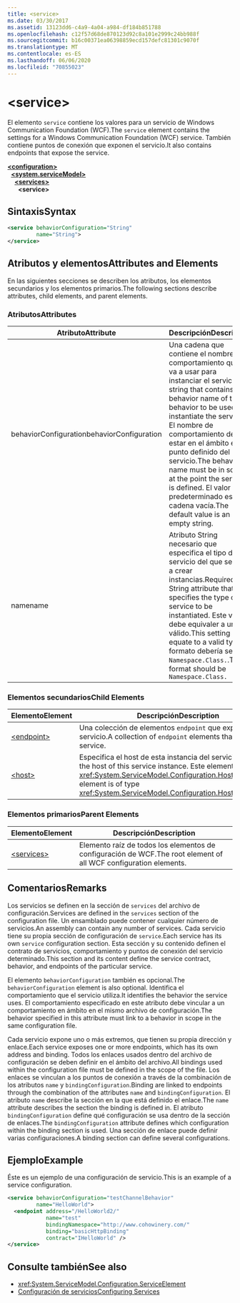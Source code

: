 ```yaml
---
title: <service>
ms.date: 03/30/2017
ms.assetid: 13123dd6-c4a9-4a04-a984-df184b851788
ms.openlocfilehash: c12f57d68de870123d92c8a101e2999c24bb988f
ms.sourcegitcommit: b16c00371ea06398859ecd157defc81301c9070f
ms.translationtype: MT
ms.contentlocale: es-ES
ms.lasthandoff: 06/06/2020
ms.locfileid: "70855023"
---
```

# \<service>
<span data-ttu-id="71a6f-101">El elemento `service` contiene los valores para un servicio de Windows Communication Foundation (WCF).</span><span class="sxs-lookup"><span data-stu-id="71a6f-101">The `service` element contains the settings for a Windows Communication Foundation (WCF) service.</span></span> <span data-ttu-id="71a6f-102">También contiene puntos de conexión que exponen el servicio.</span><span class="sxs-lookup"><span data-stu-id="71a6f-102">It also contains endpoints that expose the service.</span></span>  
  
[**\<configuration>**](../configuration-element.md)\
&nbsp;&nbsp;[**\<system.serviceModel>**](system-servicemodel.md)\
&nbsp;&nbsp;&nbsp;&nbsp;[**\<services>**](services.md)\
&nbsp;&nbsp;&nbsp;&nbsp;&nbsp;&nbsp;**\<service>**  
  
## <a name="syntax"></a><span data-ttu-id="71a6f-103">Sintaxis</span><span class="sxs-lookup"><span data-stu-id="71a6f-103">Syntax</span></span>  
  
```xml  
<service behaviorConfiguration="String"
         name="String">
</service>
```  
  
## <a name="attributes-and-elements"></a><span data-ttu-id="71a6f-104">Atributos y elementos</span><span class="sxs-lookup"><span data-stu-id="71a6f-104">Attributes and Elements</span></span>  
 <span data-ttu-id="71a6f-105">En las siguientes secciones se describen los atributos, los elementos secundarios y los elementos primarios.</span><span class="sxs-lookup"><span data-stu-id="71a6f-105">The following sections describe attributes, child elements, and parent elements.</span></span>  
  
### <a name="attributes"></a><span data-ttu-id="71a6f-106">Atributos</span><span class="sxs-lookup"><span data-stu-id="71a6f-106">Attributes</span></span>  
  
|<span data-ttu-id="71a6f-107">Atributo</span><span class="sxs-lookup"><span data-stu-id="71a6f-107">Attribute</span></span>|<span data-ttu-id="71a6f-108">Descripción</span><span class="sxs-lookup"><span data-stu-id="71a6f-108">Description</span></span>|  
|---------------|-----------------|  
|<span data-ttu-id="71a6f-109">behaviorConfiguration</span><span class="sxs-lookup"><span data-stu-id="71a6f-109">behaviorConfiguration</span></span>|<span data-ttu-id="71a6f-110">Una cadena que contiene el nombre de comportamiento que se va a usar para instanciar el servicio.</span><span class="sxs-lookup"><span data-stu-id="71a6f-110">A string that contains the behavior name of the behavior to be used to instantiate the service.</span></span> <span data-ttu-id="71a6f-111">El nombre de comportamiento debe estar en el ámbito en el punto definido del servicio.</span><span class="sxs-lookup"><span data-stu-id="71a6f-111">The behavior name must be in scope at the point the service is defined.</span></span> <span data-ttu-id="71a6f-112">El valor predeterminado es una cadena vacía.</span><span class="sxs-lookup"><span data-stu-id="71a6f-112">The default value is an empty string.</span></span>|  
|<span data-ttu-id="71a6f-113">name</span><span class="sxs-lookup"><span data-stu-id="71a6f-113">name</span></span>|<span data-ttu-id="71a6f-114">Atributo String necesario que especifica el tipo del servicio del que se van a crear instancias.</span><span class="sxs-lookup"><span data-stu-id="71a6f-114">Required String attribute that specifies the type of the service to be instantiated.</span></span> <span data-ttu-id="71a6f-115">Este valor debe equivaler a un tipo válido.</span><span class="sxs-lookup"><span data-stu-id="71a6f-115">This setting must equate to a valid type.</span></span> <span data-ttu-id="71a6f-116">El formato debería ser `Namespace.Class.`.</span><span class="sxs-lookup"><span data-stu-id="71a6f-116">The format should be `Namespace.Class.`</span></span>|  
  
### <a name="child-elements"></a><span data-ttu-id="71a6f-117">Elementos secundarios</span><span class="sxs-lookup"><span data-stu-id="71a6f-117">Child Elements</span></span>  
  
|<span data-ttu-id="71a6f-118">Elemento</span><span class="sxs-lookup"><span data-stu-id="71a6f-118">Element</span></span>|<span data-ttu-id="71a6f-119">Descripción</span><span class="sxs-lookup"><span data-stu-id="71a6f-119">Description</span></span>|  
|-------------|-----------------|  
|[\<endpoint>](endpoint-element.md)|<span data-ttu-id="71a6f-120">Una colección de elementos `endpoint` que exponen este servicio.</span><span class="sxs-lookup"><span data-stu-id="71a6f-120">A collection of `endpoint` elements that expose this service.</span></span>|  
|[\<host>](host.md)|<span data-ttu-id="71a6f-121">Especifica el host de esta instancia del servicio.</span><span class="sxs-lookup"><span data-stu-id="71a6f-121">Specifies the host of this service instance.</span></span> <span data-ttu-id="71a6f-122">Este elemento es del tipo <xref:System.ServiceModel.Configuration.HostElement>.</span><span class="sxs-lookup"><span data-stu-id="71a6f-122">This element is of type <xref:System.ServiceModel.Configuration.HostElement>.</span></span>|  
  
### <a name="parent-elements"></a><span data-ttu-id="71a6f-123">Elementos primarios</span><span class="sxs-lookup"><span data-stu-id="71a6f-123">Parent Elements</span></span>  
  
|<span data-ttu-id="71a6f-124">Elemento</span><span class="sxs-lookup"><span data-stu-id="71a6f-124">Element</span></span>|<span data-ttu-id="71a6f-125">Descripción</span><span class="sxs-lookup"><span data-stu-id="71a6f-125">Description</span></span>|  
|-------------|-----------------|  
|[\<services>](services.md)|<span data-ttu-id="71a6f-126">Elemento raíz de todos los elementos de configuración de WCF.</span><span class="sxs-lookup"><span data-stu-id="71a6f-126">The root element of all WCF configuration elements.</span></span>|  
  
## <a name="remarks"></a><span data-ttu-id="71a6f-127">Comentarios</span><span class="sxs-lookup"><span data-stu-id="71a6f-127">Remarks</span></span>  
 <span data-ttu-id="71a6f-128">Los servicios se definen en la sección de `services` del archivo de configuración.</span><span class="sxs-lookup"><span data-stu-id="71a6f-128">Services are defined in the `services` section of the configuration file.</span></span> <span data-ttu-id="71a6f-129">Un ensamblado puede contener cualquier número de servicios.</span><span class="sxs-lookup"><span data-stu-id="71a6f-129">An assembly can contain any number of services.</span></span> <span data-ttu-id="71a6f-130">Cada servicio tiene su propia sección de configuración de `service`.</span><span class="sxs-lookup"><span data-stu-id="71a6f-130">Each service has its own `service` configuration section.</span></span> <span data-ttu-id="71a6f-131">Esta sección y su contenido definen el contrato de servicios, comportamiento y puntos de conexión del servicio determinado.</span><span class="sxs-lookup"><span data-stu-id="71a6f-131">This section and its content define the service contract, behavior, and endpoints of the particular service.</span></span>  
  
 <span data-ttu-id="71a6f-132">El elemento `behaviorConfiguration` también es opcional.</span><span class="sxs-lookup"><span data-stu-id="71a6f-132">The `behaviorConfiguration` element is also optional.</span></span> <span data-ttu-id="71a6f-133">Identifica el comportamiento que el servicio utiliza.</span><span class="sxs-lookup"><span data-stu-id="71a6f-133">It identifies the behavior the service uses.</span></span> <span data-ttu-id="71a6f-134">El comportamiento especificado en este atributo debe vincular a un comportamiento en ámbito en el mismo archivo de configuración.</span><span class="sxs-lookup"><span data-stu-id="71a6f-134">The behavior specified in this attribute must link to a behavior in scope in the same configuration file.</span></span>  
  
 <span data-ttu-id="71a6f-135">Cada servicio expone uno o más extremos, que tienen su propia dirección y enlace.</span><span class="sxs-lookup"><span data-stu-id="71a6f-135">Each service exposes one or more endpoints, which has its own address and binding.</span></span> <span data-ttu-id="71a6f-136">Todos los enlaces usados dentro del archivo de configuración se deben definir en el ámbito del archivo.</span><span class="sxs-lookup"><span data-stu-id="71a6f-136">All bindings used within the configuration file must be defined in the scope of the file.</span></span> <span data-ttu-id="71a6f-137">Los enlaces se vinculan a los puntos de conexión a través de la combinación de los atributos `name` y `bindingConfiguration`.</span><span class="sxs-lookup"><span data-stu-id="71a6f-137">Binding are linked to endpoints through the combination of the attributes `name` and `bindingConfiguration`.</span></span> <span data-ttu-id="71a6f-138">El atributo `name` describe la sección en la que está definido el enlace.</span><span class="sxs-lookup"><span data-stu-id="71a6f-138">The `name` attribute describes the section the binding is defined in.</span></span> <span data-ttu-id="71a6f-139">El atributo `bindingConfiguration` define qué configuración se usa dentro de la sección de enlaces.</span><span class="sxs-lookup"><span data-stu-id="71a6f-139">The `bindingConfiguration` attribute defines which configuration within the binding section is used.</span></span> <span data-ttu-id="71a6f-140">Una sección de enlace puede definir varias configuraciones.</span><span class="sxs-lookup"><span data-stu-id="71a6f-140">A binding section can define several configurations.</span></span>  
  
## <a name="example"></a><span data-ttu-id="71a6f-141">Ejemplo</span><span class="sxs-lookup"><span data-stu-id="71a6f-141">Example</span></span>  
 <span data-ttu-id="71a6f-142">Éste es un ejemplo de una configuración de servicio.</span><span class="sxs-lookup"><span data-stu-id="71a6f-142">This is an example of a service configuration.</span></span>  
  
```xml  
<service behaviorConfiguration="testChannelBehavior"
         name="HelloWorld">
  <endpoint address="/HelloWorld2/"
            name="test"
            bindingNamespace="http://www.cohowinery.com/"
            binding="basicHttpBinding"
            contract="IHelloWorld" />
</service>
```  
  
## <a name="see-also"></a><span data-ttu-id="71a6f-143">Consulte también</span><span class="sxs-lookup"><span data-stu-id="71a6f-143">See also</span></span>

- <xref:System.ServiceModel.Configuration.ServiceElement>
- [<span data-ttu-id="71a6f-144">Configuración de servicios</span><span class="sxs-lookup"><span data-stu-id="71a6f-144">Configuring Services</span></span>](../../../wcf/configuring-services.md)
